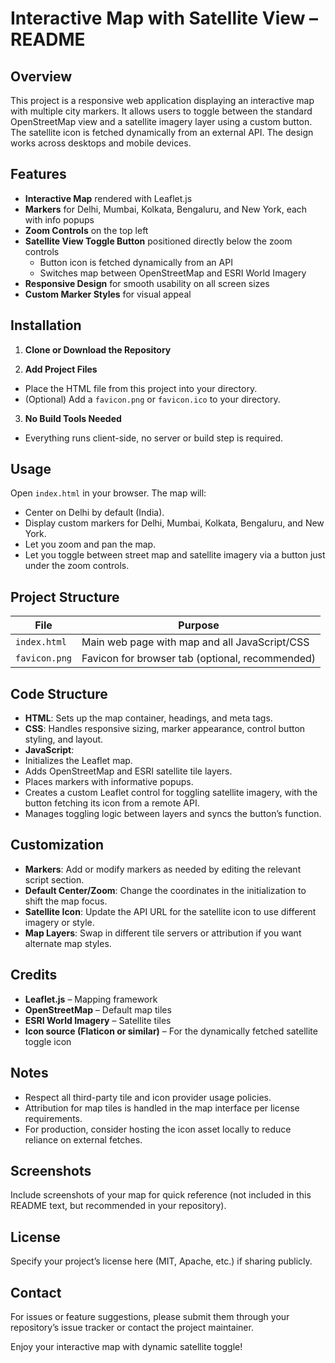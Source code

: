 # Interactive Map with Satellite View – README

## Overview

This project is a responsive web application displaying an interactive map with multiple city markers. It allows users to toggle between the standard OpenStreetMap view and a satellite imagery layer using a custom button. The satellite icon is fetched dynamically from an external API. The design works across desktops and mobile devices.

## Features

- **Interactive Map** rendered with Leaflet.js
- **Markers** for Delhi, Mumbai, Kolkata, Bengaluru, and New York, each with info popups
- **Zoom Controls** on the top left
- **Satellite View Toggle Button** positioned directly below the zoom controls
  - Button icon is fetched dynamically from an API
  - Switches map between OpenStreetMap and ESRI World Imagery
- **Responsive Design** for smooth usability on all screen sizes
- **Custom Marker Styles** for visual appeal

## Installation

1. **Clone or Download the Repository**


2. **Add Project Files**

- Place the HTML file from this project into your directory.
- (Optional) Add a `favicon.png` or `favicon.ico` to your directory.

3. **No Build Tools Needed**

- Everything runs client-side, no server or build step is required.

## Usage

Open `index.html` in your browser. The map will:

- Center on Delhi by default (India).
- Display custom markers for Delhi, Mumbai, Kolkata, Bengaluru, and New York.
- Let you zoom and pan the map.
- Let you toggle between street map and satellite imagery via a button just under the zoom controls.

## Project Structure

| File            | Purpose                                              |
|-----------------|------------------------------------------------------|
| `index.html`    | Main web page with map and all JavaScript/CSS        |
| `favicon.png`   | Favicon for browser tab (optional, recommended)      |

## Code Structure

- **HTML**: Sets up the map container, headings, and meta tags.
- **CSS**: Handles responsive sizing, marker appearance, control button styling, and layout.
- **JavaScript**:
- Initializes the Leaflet map.
- Adds OpenStreetMap and ESRI satellite tile layers.
- Places markers with informative popups.
- Creates a custom Leaflet control for toggling satellite imagery, with the button fetching its icon from a remote API.
- Manages toggling logic between layers and syncs the button’s function.

## Customization

- **Markers**: Add or modify markers as needed by editing the relevant script section.
- **Default Center/Zoom**: Change the coordinates in the initialization to shift the map focus.
- **Satellite Icon**: Update the API URL for the satellite icon to use different imagery or style.
- **Map Layers**: Swap in different tile servers or attribution if you want alternate map styles.

## Credits

- **Leaflet.js** – Mapping framework
- **OpenStreetMap** – Default map tiles
- **ESRI World Imagery** – Satellite tiles
- **Icon source (Flaticon or similar)** – For the dynamically fetched satellite toggle icon

## Notes

- Respect all third-party tile and icon provider usage policies.
- Attribution for map tiles is handled in the map interface per license requirements.
- For production, consider hosting the icon asset locally to reduce reliance on external fetches.

## Screenshots

Include screenshots of your map for quick reference (not included in this README text, but recommended in your repository).

## License

Specify your project’s license here (MIT, Apache, etc.) if sharing publicly.

## Contact

For issues or feature suggestions, please submit them through your repository’s issue tracker or contact the project maintainer.

Enjoy your interactive map with dynamic satellite toggle!
